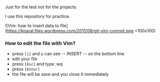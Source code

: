 Just for the test not for the projects.

I use this repository for practice.

![Vim: how to insert data to file](https://kparal.files.wordpress.com/2011/08/git-vim-commit.png =100x100)

### How to edit the file with Vim?
* press `[i]` and u can see *-- INSERT --* on the bottom line
* edit your file
* press `[Esc]` and type :wq
* press `[Enter]`
* the file will be save and you close it immediately
